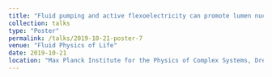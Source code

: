 ```yaml
---
title: "Fluid pumping and active flexoelectricity can promote lumen nucleation in cell assemblies"
collection: talks
type: "Poster"
permalink: /talks/2019-10-21-poster-7
venue: "Fluid Physics of Life"
date: 2019-10-21
location: "Max Planck Institute for the Physics of Complex Systems, Dresden, Germany"
---
```

